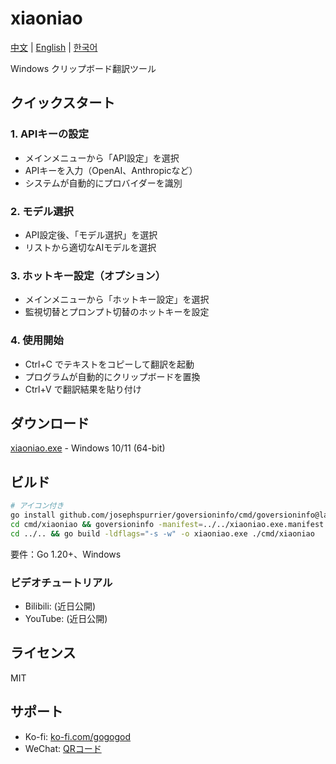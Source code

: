 # xiaoniao

[中文](README.md) | [English](README_EN.md) | [한국어](README_KR.md)

Windows クリップボード翻訳ツール

## クイックスタート

### 1. APIキーの設定
- メインメニューから「API設定」を選択
- APIキーを入力（OpenAI、Anthropicなど）
- システムが自動的にプロバイダーを識別

### 2. モデル選択
- API設定後、「モデル選択」を選択
- リストから適切なAIモデルを選択

### 3. ホットキー設定（オプション）
- メインメニューから「ホットキー設定」を選択
- 監視切替とプロンプト切替のホットキーを設定

### 4. 使用開始
- Ctrl+C でテキストをコピーして翻訳を起動
- プログラムが自動的にクリップボードを置換
- Ctrl+V で翻訳結果を貼り付け

## ダウンロード

[xiaoniao.exe](https://github.com/kaminoguo/xiaoniao/releases/latest) - Windows 10/11 (64-bit)


## ビルド

```bash
# アイコン付き
go install github.com/josephspurrier/goversioninfo/cmd/goversioninfo@latest
cd cmd/xiaoniao && goversioninfo -manifest=../../xiaoniao.exe.manifest -icon=../../assets/icon.ico ../../versioninfo.json
cd ../.. && go build -ldflags="-s -w" -o xiaoniao.exe ./cmd/xiaoniao
```

要件：Go 1.20+、Windows

### ビデオチュートリアル

- Bilibili: (近日公開)
- YouTube: (近日公開)

## ライセンス

MIT

## サポート

- Ko-fi: [ko-fi.com/gogogod](https://ko-fi.com/gogogod)
- WeChat: [QRコード](assets/wechat-pay.jpg)